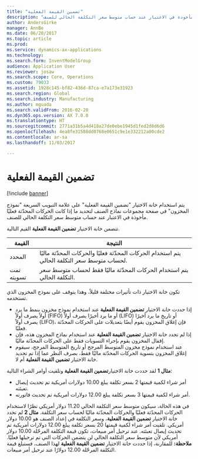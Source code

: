 ```yaml
---
title: "تضمين القيمة الفعلية"
description: "يتم استخدام خانة الاختيار \"تضمين القيمة الفعلية‬\" على علامة التبويب السريعة \"نموذج المخزون\" في صفحة مجموعات نماذج الصنف‬ لتحديد ما إذا كانت الحركات المحدّثة فعليًا مأخوذة في الاعتبار عند حساب متوسط سعر التكلفة الحالي للصنف."
author: AndersGirke
manager: AnnBe
ms.date: 06/20/2017
ms.topic: article
ms.prod: 
ms.service: dynamics-ax-applications
ms.technology: 
ms.search.form: InventModelGroup
audience: Application User
ms.reviewer: josaw
ms.search.scope: Core, Operations
ms.custom: 79033
ms.assetid: 1928c145-bf82-436d-87ca-e7a173e31923
ms.search.region: Global
ms.search.industry: Manufacturing
ms.author: mguada
ms.search.validFrom: 2016-02-28
ms.dyn365.ops.version: AX 7.0.0
ms.translationtype: HT
ms.sourcegitcommit: 2771a31b5a4d418a27de0ebe1945d1fed2d8d6d6
ms.openlocfilehash: 4ea8fe31588dd0768e0651c9e1e332212a00cde2
ms.contentlocale: ar-sa
ms.lasthandoff: 11/03/2017

---
```


# <a name="include-physical-value"></a>تضمين القيمة الفعلية

[!include [banner](../includes/banner.md)]

يتم استخدام خانة الاختيار "تضمين القيمة الفعلية‬" على علامة التبويب السريعة "نموذج المخزون" في صفحة مجموعات نماذج الصنف‬ لتحديد ما إذا كانت الحركات المحدّثة فعليًا مأخوذة في الاعتبار عند حساب متوسط سعر التكلفة الحالي للصنف.

تتضمن خانة الاختيار **تضمين القيمة الفعلية‬** القيم التالية.

| القيمة    | النتيجة                                                                                                                          |
|----------|---------------------------------------------------------------------------------------------------------------------------------|
| المحدد | يتم استخدام الحركات المحدّثة فعليًا والحركات المحدّثة ماليًا لحساب متوسط سعر التكلفة الحالي. |
| تمت تسويته  | يتم استخدام الحركات المحدّثة ماليًا فقط لحساب متوسط سعر التكلفة الحالي.                                     |

تكون خانة الاختيار ذات تأثيرات مختلفة قليلاً، وهذا يتوقف على نموذج المخزون الذي تستخدمه.

-   إذا حددت خانة الاختيار **تضمين القيمة الفعلية** عند استخدام نموذج مخزون بنمط ما يرد أولاً يصرف أولاً (FIFO)‬ أو ما يرد أخيرًا يصرف أولاً (LIFO)‬ أو تاريخ ما يرد أخيرًا يصرف أولاً (LIFO)، فإن إغلاق المخزون يقوم أيضًا بتعديلات على الحركات المحدّثة فعليًا.
-   إذا لم تحدد خانة الاختيار **تضمين القيمة الفعلية** عند استخدام نماذج المخزون هذه، فإن إقفال المخزون يقوم بإجراء التسويات فقط على الحركات المحدّثة ماليًا.
-   عند استخدام نموذج مخزون المتوسط المرجح أو تاريخ المتوسط المرجح، سيقوم إغلاق المخزون بتسوية الحركات المحدّثة ماليًا فقط، بصرف النظر عما إذا تم تحديد خانة الاختيار **تضمين القيمة الفعلية** أم لا.

**مثال 1** لقد حددت خانة الاختيار**تضمين القيمة الفعلية** وتلقيت أوامر الشراء التالية:

-   أمر شراء لكمية قيمتها 2 بسعر تكلفة يبلغ 10.00 دولارات أمريكية تم تحديث إيصال تعبئته.
-   أمر شراء لكمية قيمتها 3 بسعر تكلفة يبلغ 12.00 دولارات أمريكية تم تحديث فاتورته.

في هذه الحالة، سيكون متوسط سعر التكلفة الحالي 11.20 دولار أمريكي نظرًا لاستخدام الحركات المحدّثة فعليًا والحركات المحدّثة ماليًا لحساب سعر التكلفة. **مثال 2** لم تحدد خانة الاختيار **تضمين القيمة الفعلية**، وسعر التكلفة في إعداد الصنف هو 10.00 دولار أمريكي. تلقيت أمر شراء لكمية قيمتها 20 بسعر تكلفة يبلغ 12.00 دولارات أمريكية تم تحديث إيصال تعبئته. عند ترحيل أمر مبيعات، تكون قيمة التكلفة المرحّلة 10.00 دولار أمريكي لأن متوسط سعر التكلفة الحالي لن يتضمن الحركات التي تم ترحيلها فعليًا. **ملاحظة:** للمقارنة، إذا حددت خانة الاختيار **تضمين القيمة الفعلية** لهذا الصنف، فستبلغ قيمة التكلفة المرحّلة 12.00 دولارًا عند ترحيل أمر مبيعات.




